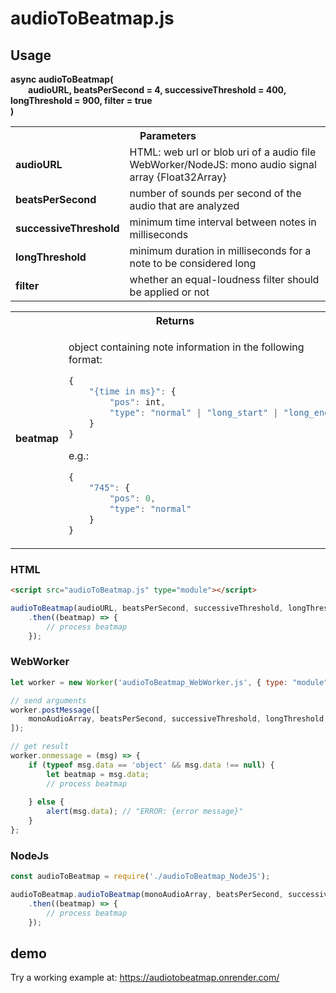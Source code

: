 # audioToBeatmap.js

## Usage
**async audioToBeatmap(<br>**
&emsp;&emsp;**audioURL, beatsPerSecond = 4, successiveThreshold = 400, longThreshold = 900, filter = true<br>**
**)**

<table>
<tr>
    <th colspan="2">Parameters</th>
</tr>
<tr>
    <td><b>audioURL</b></td>
    <td>HTML: web url or blob uri of a audio file<br>WebWorker/NodeJS: mono audio signal array {Float32Array}</td>
</tr>
<tr>
    <td><b>beatsPerSecond</b></td>
    <td>number of sounds per second of the audio that are analyzed</td>
</tr>
<tr>
    <td><b>successiveThreshold</b></td>
    <td>minimum time interval between notes in milliseconds</td>
</tr>
<tr>
    <td><b>longThreshold</b></td>
    <td>minimum duration in milliseconds for a note to be considered long</td>
</tr>
<tr>
    <td><b>filter</b></td>
    <td>whether an equal-loudness filter should be applied or not</td>
</tr>
</table>
<table>
<tr>
    <th colspan="2">Returns</th>
</tr>
<tr></tr>
<tr>
    <td><b>beatmap</b></td>
    <td>

object containing note information in the following format:<br>
```javascript
{
    "{time in ms}": {
        "pos": int,
        "type": "normal" | "long_start" | "long_end"
    }
}
```
e.g.:
```javascript
{
    "745": {
        "pos": 0,
        "type": "normal"
    }
}
```

</tr>
</table>

### HTML
```html
<script src="audioToBeatmap.js" type="module"></script>
```
```javascript
audioToBeatmap(audioURL, beatsPerSecond, successiveThreshold, longThreshold, filter)
    .then((beatmap) => {
        // process beatmap
    });
```

### WebWorker
```javascript
let worker = new Worker('audioToBeatmap_WebWorker.js', { type: "module" });

// send arguments
worker.postMessage([
    monoAudioArray, beatsPerSecond, successiveThreshold, longThreshold, filter
]);

// get result
worker.onmessage = (msg) => {
    if (typeof msg.data == 'object' && msg.data !== null) {
        let beatmap = msg.data;
        // process beatmap
    
    } else {
        alert(msg.data); // "ERROR: {error message}"
    }
};
```

### NodeJs
```javascript
const audioToBeatmap = require('./audioToBeatmap_NodeJS');

audioToBeatmap.audioToBeatmap(monoAudioArray, beatsPerSecond, successiveThreshold, longThreshold, filter)
    .then((beatmap) => {
        // process beatmap
    });
```

## demo
Try a working example at: <https://audiotobeatmap.onrender.com/>